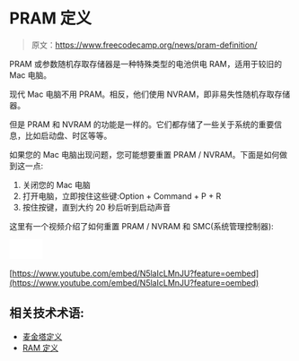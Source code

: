 # PRAM 定义

> 原文：<https://www.freecodecamp.org/news/pram-definition/>

PRAM 或参数随机存取存储器是一种特殊类型的电池供电 RAM，适用于较旧的 Mac 电脑。

现代 Mac 电脑不用 PRAM。相反，他们使用 NVRAM，即非易失性随机存取存储器。

但是 PRAM 和 NVRAM 的功能是一样的。它们都存储了一些关于系统的重要信息，比如启动盘、时区等等。

如果您的 Mac 电脑出现问题，您可能想要重置 PRAM / NVRAM。下面是如何做到这一点:

1.  关闭您的 Mac 电脑
2.  打开电脑，立即按住这些键:Option + Command + P + R
3.  按住按键，直到大约 20 秒后听到启动声音

这里有一个视频介绍了如何重置 PRAM / NVRAM 和 SMC(系统管理控制器):

![image-118](img/3ac9e868f93c77d2301b3bab4548452e.png)

[https://www.youtube.com/embed/N5laIcLMnJU?feature=oembed](https://www.youtube.com/embed/N5laIcLMnJU?feature=oembed)

## 相关技术术语:

*   [麦金塔定义](https://www.freecodecamp.org/news/macintosh-definition/)
*   [RAM 定义](https://www.freecodecamp.org/news/ram-definition/)